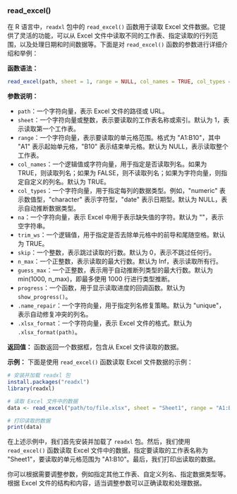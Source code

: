 










### read_excel() 
在 R 语言中，`readxl` 包中的 `read_excel()` 函数用于读取 Excel 文件数据。它提供了灵活的功能，可以从 Excel 文件中读取不同的工作表、指定读取的行列范围，以及处理日期和时间数据等。下面是对 `read_excel()` 函数的参数进行详细介绍和举例：

**函数语法：**
```R
read_excel(path, sheet = 1, range = NULL, col_names = TRUE, col_types = NULL, na = "", trim_ws = TRUE, skip = 0, n_max = Inf, guess_max = min(1000, n_max), progress = show_progress(), .name_repair = "unique", .xlsx_format(path))
```

**参数说明：**
- `path`：一个字符向量，表示 Excel 文件的路径或 URL。
- `sheet`：一个字符向量或整数，表示要读取的工作表名称或索引。默认为 1，表示读取第一个工作表。
- `range`：一个字符向量，表示要读取的单元格范围。格式为 "A1:B10"，其中 "A1" 表示起始单元格，"B10" 表示结束单元格。默认为 NULL，表示读取整个工作表。
- `col_names`：一个逻辑值或字符向量，用于指定是否读取列名。如果为 TRUE，则读取列名；如果为 FALSE，则不读取列名；如果为字符向量，则指定自定义的列名。默认为 TRUE。
- `col_types`：一个字符向量，用于指定每列的数据类型。例如，"numeric" 表示数值型，"character" 表示字符型，"date" 表示日期型。默认为 NULL，表示自动推断数据类型。
- `na`：一个字符向量，表示 Excel 中用于表示缺失值的字符。默认为 ""，表示空字符串。
- `trim_ws`：一个逻辑值，用于指定是否去除单元格中的前导和尾随空格。默认为 TRUE。
- `skip`：一个整数，表示跳过读取的行数。默认为 0，表示不跳过任何行。
- `n_max`：一个正整数，表示读取的最大行数。默认为 Inf，表示读取所有行。
- `guess_max`：一个正整数，表示用于自动推断列类型的最大行数。默认为 min(1000, n_max)，即最多使用 1000 行进行类型推断。
- `progress`：一个函数，用于显示读取进度的回调函数。默认为 `show_progress()`。
- `.name_repair`：一个字符向量，用于指定列名修复策略。默认为 "unique"，表示自动修复冲突的列名。
- `.xlsx_format`：一个字符向量，表示 Excel 文件的格式。默认为 `.xlsx_format(path)`。

**返回值：**
函数返回一个数据框，包含从 Excel 文件读取的数据。

**示例：**
下面是使用 `read_excel()` 函数读取 Excel 文件数据的示例：

```R
# 安装并加载 readxl 包
install.packages("readxl")
library(readxl)

# 读取 Excel 文件中的数据
data <- read_excel("path/to/file.xlsx", sheet = "Sheet1", range = "A1:B10")

# 打印读取的数据
print(data)
```

在上述示例中，我们首先安装并加载了 `readxl` 包。然后，我们使用 `read_excel()` 函数读取 Excel 文件中的数据，指定要读取的工作表名称为 "Sheet1"，要读取的单元格范围为 "A1:B10"。最后，我们打印出读取的数据。

你可以根据需要调整参数，例如指定其他工作表、自定义列名、指定数据类型等。根据 Excel 文件的结构和内容，适当调整参数可以正确读取和处理数据。